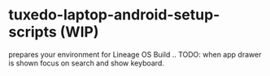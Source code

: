 # tuxedo-laptop-android-setup-scripts (WIP)
prepares your environment for Lineage OS Build ..
TODO: when app drawer is shown focus on search and show keyboard.

